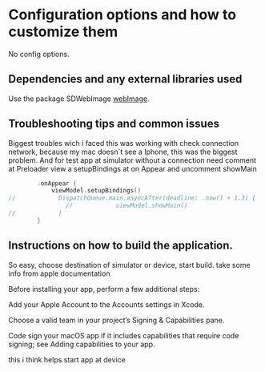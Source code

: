 # Configuration options and how to customize them

No config options.

## Dependencies and any external libraries used

Use the package SDWebImage [webImage](https://github.com/SDWebImage/SDWebImageSwiftUI).

## Troubleshooting tips and common issues
Biggest troubles wich i faced this was working with check connection network, because my mac doesn`t see a Iphone, this was the biggest problem. And for test app at simulator without a connection need comment at Preloader view a setupBindings at on Appear and uncomment showMain
```swift
        .onAppear {
            viewModel.setupBindings()
//            DispatchQueue.main.asyncAfter(deadline: .now() + 1.3) {
                //            viewModel.showMain()
//            }
        }
```

## Instructions on how to build the application.

So easy, choose destination of simulator or device, start build.
take some info from apple documentation

Before installing your app, perform a few additional steps:

Add your Apple Account to the Accounts settings in Xcode.

Choose a valid team in your project’s Signing & Capabilities pane.

Code sign your macOS app if it includes capabilities that require code signing; see Adding capabilities to your app.

this i think helps start app at device 
